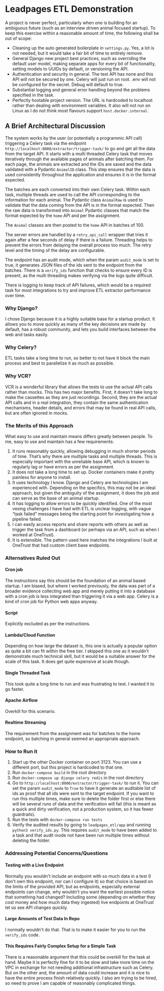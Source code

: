 # Leadpages ETL Demonstration

A project is never perfect, particularly when one is building for an ambiguous future (such as an interview driven animal focused startup). To keep this exercise within a reasonable amount of time, the following shall be out of scope:

- Cleaning up the auto generated boilerplate in `settings.py`. Yes, a lot is not needed, but it would take a fair bit of time to entirely remove.
- General Django new project best practices, such as overriding the default user model, making separate apps for every bit of functionality, setting models to UUIDs by default, or versioning the API.
- Authentication and security in general. The test API has none and this API will not be secured by one. Celery will just run on root. .env will not be configured for the secret. Debug will default to true.
- Substantial logging and general error handling beyond the problems specified in the task.
- Perfectly hostable project version. The URL is hardcoded to localhost rather than dealing with environment variables. It also will not run on Linux as I do not think most flavours support `host.docker.internal`.

## A Brief Architectural Discussion

The system works by the user (or potentially a programmic API call) triggering a Celery task via the endpoint `http://localhost:8000/extractor/trigger-task/` to go and get all the data from the target API. It starts with a multi threaded Celery task that moves iteratively through the available pages of animals after batching them. For each page, the animals are extracted and the IDs are saved and the data validated with a Pydantic `AnimalID` class. This step ensures that the data is used consistently throughout the application and ensures it is in the format expected.

The batches are each converted into their own Celery task. Within each task, multiple threads are used to call the API corresponding to the information for each animal. The Pydantic class `AnimalRaw` is used to validate that the data coming from the API is in the format expected. Then the raw data is transformed into `Animal` Pydantic classes that match the format expected by the `home` API and per the assignment.

The `Animal` classes are then posted to the `home` API in batches of 100. 

The server errors are handled by a `retry_api_call` wrapper that tries it again after a few seconds of delay if there is a failure. Threading helps to prevent the errors from delaying the overall process too much. The retry level and the timing of the delay are configurable.

The endpoint has an audit mode, which when the param `audit_mode` is set to true, it generates JSON files of the ids sent to the endpoint from the batches. There is a `verify_ids` function that checks to ensure every ID is present, as the multi threading makes verifying via the logs quite difficult.

There is logging to keep track of API failures, which would be a required task for most integrations to try and improve ETL extractor performance over time. 

### Why Django?
I chose Django because it is a highly suitable base for a startup product. It allows you to move quickly as many of the key decisions are made by default, has a robust community, and lets you build interfaces between the web and tasks easily.

### Why Celery?
ETL tasks take a long time to run, so better to not have it block the main process and best to parallelize it as much as possible.

### Why VCR? 
VCR is a wonderful library that allows the tests to use the actual API calls rather than mocks. This has two major benefits. First, it doesn't take long to make the cassettes as they are just recordings. Second, they are the actual API calls and in a real integration, they contain the same authentication mechanisms, header details, and errors that may be found in real API calls, but are often ignored in mocks.  

### The Merits of this Approach
What easy to use and maintain means differs greatly between people. To me, easy to use and maintain has a few requirements:

1. It runs reasonably quickly, allowing debugging in much shorter periods of time. That’s why there are multiple tasks and multiple threads. This is especially important with the unreliable base API, which is known to regularly lag or have errors as per the assignment.
2. It does not take a long time to set up. Docker containers make it pretty painless for anyone to install.
3. It uses technology I know. Django and Celery are technologies I am experienced with. Depending on the specifics, this may not be an ideal approach, but given the ambiguity of the assignment, it does the job and can serve as the base of an animal startup. 
4. It has logging to allow errors to be quickly identified. One of the most vexing challenges I have had with ETL is unclear logging, with vague “task failed” messages being the starting point for investigating how a pipeline failed. 
5. I can easily access reports and share reports with others as well as trigger the task from a dashboard (or perhaps via an API, such as when I worked at OneTrust). 
6. It is extensible. The pattern used here matches the integrations I built at OneTrust that had custom client base endpoints. 


### Alternatives Ruled Out

#### Cron job
The instructions say this should be the foundation of an animal based startup. I am biased, but where I worked previously, the data was part of a broader evidence collecting web app and merely putting it into a database with a cron job is less integrated than triggering it via a web app. Celery is a kind of cron job for Python web apps anyway. 

#### Script 
Explicitly excluded as per the instructions. 

#### Lambda/Cloud Function
Depending on how large the dataset is, this one is actually a popular option as quite a bit can fit within the free tier. I skipped this one as it wouldn't demonstrate much technical skill, but it would be a suitable answer for the scale of this task. It does get quite expensive at scale though. 

#### Single Threaded Task
This took quite a long time to run and was frustrating to test. I wanted it to go faster. 

#### Apache Airflow
Overkill for this scenario. 

#### Realtime Streaming 
The requirement from the assignment was for batches to the home endpoint, so batching in general seemed an appropriate approach. 

### How to Run it

1. Start up the other Docker container on port 3123. You can use a different port, but this project is hardcoded to that one. 
2. Run `docker-compose build` in the root directory
3. Run `docker-compose up django celery redis` in the root directory
4. Go to `http://localhost:8000/extractor/trigger-task/` to run it. You can set the param `audit_mode` to `True` to have it generate an auditable list of ids as proof that all ids were sent to the target endpoint. If you want to run this multiple times, make sure to delete the folder first or else there will be several runs of data and the verification will fail (this is meant as a quick and dirty verification, not a production system, so it has fewer guardrails).
5. Run the tests with `docker-compose run tests`
6. Verify the audited results by going to `leadpages_etl/app` and running `python3 verify_ids.py`. This requires `audit_mode` to have been added to a task and that audit mode not have been run multiple times without deleting the folder.

### Addressing Potential Concerns/Questions

#### Testing with a Live Endpoint
Normally you wouldn't include an endpoint with so much data in a test (I don't own this endpoint, nor can I configure it) so that choice is based on the limits of the provided API, but as endpoints, especially external endpoints can change, why wouldn't you want the earliest possible notice that something had changed? Including some (depending on whether they cost money and how much data they ingested) live endpoints at OneTrust let us see API changes quickly. 

#### Large Amounts of Test Data In Repo
I normally wouldn't do that. That is to make it easier for you to run the `verify_ids` code. 

#### This Requires Fairly Complex Setup for a Simple Task
There is a reasonable argument that this could be overkill for the task at hand. Maybe it is perfectly fine for it to be slow and take more time on the VPC in exchange for not needing additional infrastructure such as Celery. But on the other and, the amount of data could increase and it is nice to have the entire process finish relatively quickly. I also am trying to be hired, so need to prove I am capable of reasonably complicated things.